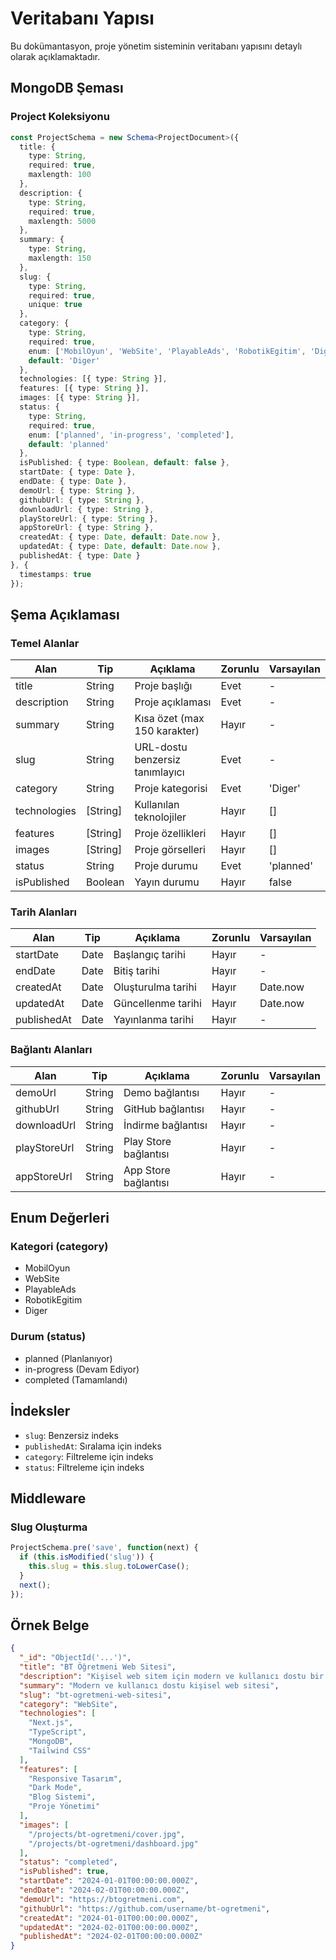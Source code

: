 # Veritabanı Yapısı

Bu dokümantasyon, proje yönetim sisteminin veritabanı yapısını detaylı olarak açıklamaktadır.

## MongoDB Şeması

### Project Koleksiyonu

```typescript
const ProjectSchema = new Schema<ProjectDocument>({
  title: { 
    type: String, 
    required: true,
    maxlength: 100 
  },
  description: { 
    type: String, 
    required: true, 
    maxlength: 5000
  },
  summary: {
    type: String,
    maxlength: 150
  },
  slug: { 
    type: String, 
    required: true, 
    unique: true 
  },
  category: { 
    type: String, 
    required: true, 
    enum: ['MobilOyun', 'WebSite', 'PlayableAds', 'RobotikEgitim', 'Diger'],
    default: 'Diger'
  },
  technologies: [{ type: String }],
  features: [{ type: String }],
  images: [{ type: String }],
  status: { 
    type: String, 
    required: true,
    enum: ['planned', 'in-progress', 'completed'],
    default: 'planned'
  },
  isPublished: { type: Boolean, default: false },
  startDate: { type: Date },
  endDate: { type: Date },
  demoUrl: { type: String },
  githubUrl: { type: String },
  downloadUrl: { type: String },
  playStoreUrl: { type: String },
  appStoreUrl: { type: String },
  createdAt: { type: Date, default: Date.now },
  updatedAt: { type: Date, default: Date.now },
  publishedAt: { type: Date }
}, {
  timestamps: true
});
```

## Şema Açıklaması

### Temel Alanlar

| Alan | Tip | Açıklama | Zorunlu | Varsayılan |
|------|-----|----------|---------|------------|
| title | String | Proje başlığı | Evet | - |
| description | String | Proje açıklaması | Evet | - |
| summary | String | Kısa özet (max 150 karakter) | Hayır | - |
| slug | String | URL-dostu benzersiz tanımlayıcı | Evet | - |
| category | String | Proje kategorisi | Evet | 'Diger' |
| technologies | [String] | Kullanılan teknolojiler | Hayır | [] |
| features | [String] | Proje özellikleri | Hayır | [] |
| images | [String] | Proje görselleri | Hayır | [] |
| status | String | Proje durumu | Evet | 'planned' |
| isPublished | Boolean | Yayın durumu | Hayır | false |

### Tarih Alanları

| Alan | Tip | Açıklama | Zorunlu | Varsayılan |
|------|-----|----------|---------|------------|
| startDate | Date | Başlangıç tarihi | Hayır | - |
| endDate | Date | Bitiş tarihi | Hayır | - |
| createdAt | Date | Oluşturulma tarihi | Hayır | Date.now |
| updatedAt | Date | Güncellenme tarihi | Hayır | Date.now |
| publishedAt | Date | Yayınlanma tarihi | Hayır | - |

### Bağlantı Alanları

| Alan | Tip | Açıklama | Zorunlu | Varsayılan |
|------|-----|----------|---------|------------|
| demoUrl | String | Demo bağlantısı | Hayır | - |
| githubUrl | String | GitHub bağlantısı | Hayır | - |
| downloadUrl | String | İndirme bağlantısı | Hayır | - |
| playStoreUrl | String | Play Store bağlantısı | Hayır | - |
| appStoreUrl | String | App Store bağlantısı | Hayır | - |

## Enum Değerleri

### Kategori (category)

- MobilOyun
- WebSite
- PlayableAds
- RobotikEgitim
- Diger

### Durum (status)

- planned (Planlanıyor)
- in-progress (Devam Ediyor)
- completed (Tamamlandı)

## İndeksler

- `slug`: Benzersiz indeks
- `publishedAt`: Sıralama için indeks
- `category`: Filtreleme için indeks
- `status`: Filtreleme için indeks

## Middleware

### Slug Oluşturma

```typescript
ProjectSchema.pre('save', function(next) {
  if (this.isModified('slug')) {
    this.slug = this.slug.toLowerCase();
  }
  next();
});
```

## Örnek Belge

```json
{
  "_id": "ObjectId('...')",
  "title": "BT Öğretmeni Web Sitesi",
  "description": "Kişisel web sitem için modern ve kullanıcı dostu bir arayüz tasarımı.",
  "summary": "Modern ve kullanıcı dostu kişisel web sitesi",
  "slug": "bt-ogretmeni-web-sitesi",
  "category": "WebSite",
  "technologies": [
    "Next.js",
    "TypeScript",
    "MongoDB",
    "Tailwind CSS"
  ],
  "features": [
    "Responsive Tasarım",
    "Dark Mode",
    "Blog Sistemi",
    "Proje Yönetimi"
  ],
  "images": [
    "/projects/bt-ogretmeni/cover.jpg",
    "/projects/bt-ogretmeni/dashboard.jpg"
  ],
  "status": "completed",
  "isPublished": true,
  "startDate": "2024-01-01T00:00:00.000Z",
  "endDate": "2024-02-01T00:00:00.000Z",
  "demoUrl": "https://btogretmeni.com",
  "githubUrl": "https://github.com/username/bt-ogretmeni",
  "createdAt": "2024-01-01T00:00:00.000Z",
  "updatedAt": "2024-02-01T00:00:00.000Z",
  "publishedAt": "2024-02-01T00:00:00.000Z"
} 